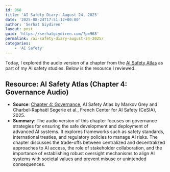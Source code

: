 ```yaml
---
id: 968
title: 'AI Safety Diary: August 24, 2025'
date: '2025-08-24T17:51:12+00:00'
author: 'Serhat Giydiren'
layout: post
guid: 'https://serhatgiydiren.com/?p=968'
permalink: /ai-safety-diary-august-24-2025/
categories:
    - 'AI Safety'
---
```


Today, I explored the audio version of a chapter from the [AI Safety Atlas](https://ai-safety-atlas.com/) as part of my AI safety studies. Below is the resource I reviewed.

## Resource: AI Safety Atlas (Chapter 4: Governance Audio)

- **Source**: [Chapter 4: Governance](https://ai-safety-atlas.com/chapters/04), AI Safety Atlas by Markov Grey and Charbel-Raphaël Segerie et al., French Center for AI Safety (CeSIA), 2025.
- **Summary**: The audio version of this chapter focuses on governance strategies for ensuring the safe development and deployment of advanced AI systems. It explores frameworks such as safety standards, international treaties, and regulatory policies to manage AI risks. The chapter discusses the trade-offs between centralized and decentralized approaches to AI access, the role of stakeholder collaboration, and the importance of establishing robust oversight mechanisms to align AI systems with societal values and prevent misuse or unintended consequences.